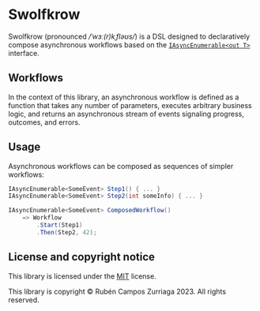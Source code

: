 # Swolfkrow

Swolfkrow (pronounced */ˈwɜː(r)kˌfləʊs/*) is a DSL designed to declaratively compose asynchronous workflows based on the [`IAsyncEnumerable<out T>`][system.collections.generic.iasyncenumerable] interface.

## Workflows

In the context of this library, an asynchronous workflow is defined as a function that takes any number of parameters, executes arbitrary business logic, and returns an asynchronous stream of events signaling progress, outcomes, and errors.

## Usage

Asynchronous workflows can be composed as sequences of simpler workflows:

```csharp
IAsyncEnumerable<SomeEvent> Step1() { ... }
IAsyncEnumerable<SomeEvent> Step2(int someInfo) { ... }

IAsyncEnumerable<SomeEvent> ComposedWorkflow()
    => Workflow
        .Start(Step1)
        .Then(Step2, 42);
```

## License and copyright notice

This library is licensed under the [MIT](./LICENSE) license.

This library is copyright © Rubén Campos Zurriaga 2023. All rights reserved.


[system.collections.generic.iasyncenumerable]: https://learn.microsoft.com/en-us/dotnet/api/system.collections.generic.iasyncenumerable-1